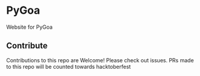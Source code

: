 # PyGoa
Website for PyGoa

## Contribute
Contributions to this repo are Welcome! Please check out issues.
PRs made to this repo will be counted towards hacktoberfest 
